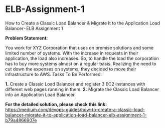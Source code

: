 # ELB-Assignment-1
How to Create a Classic Load Balancer &amp; Migrate It to the Application Load Balancer - ELB Assignment 1

**Problem Statement:**

You work for XYZ Corporation that uses on premise solutions and some limited number of systems. With the increase in requests in their application, the load also increases. So, to handle the load the corporation has to buy more systems almost on a regular basis. Realizing the need to cut down the expenses on systems, they decided to move their infrastructure to AWS.
Tasks To Be Performed:

**1.** Create a Classic Load Balancer and register 3 EC2 instances with different web pages running in them.
**2.** Migrate the Classic Load Balancer into an Application Load Balancer.

**For the detailed solution, please check this link:** https://medium.com/devops-guides/how-to-create-a-classic-load-balancer-migrate-it-to-application-load-balancer-elb-assignment-1-b79a4866907e
